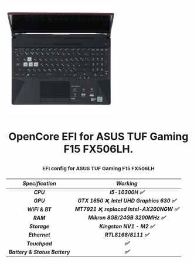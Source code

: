 <img width="300px" src=img/note.png>

<h1 # ASUS-FX506LH <p align="center">

<p align="center">OpenCore EFI for ASUS TUF Gaming F15 FX506LH.</p>

### <p align="center" style="font-size: smaller;">EFI config for ASUS TUF Gaming F15 FX506LH</p>

<h5 ### macOS Ventura <p align="center">

Specification | Working
------------- | -------------
CPU  | i5-10300H ✅
GPU  | GTX 1650 ❌, Intel UHD Graphics 630 ✅
WiFi & BT  | MT7921 ❌, replaced Intel-AX200NGW ✅
RAM  | Mikron 8GB/24GB 3200MHz ✅
Storage  | Kingston NV1 - M2 ✅
Ethernet  | RTL8168/8111 ✅
Touchpad  |  ✅
Battery & Status Battery | ✅
